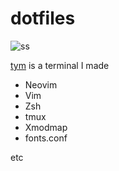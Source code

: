 # dotfiles

![ss](https://static.endaaman.me/dotfiles-ss.png)

[tym](https://github.com/endaaman/tym) is a terminal I made

- Neovim
- Vim
- Zsh
- tmux
- Xmodmap
- fonts.conf

etc
